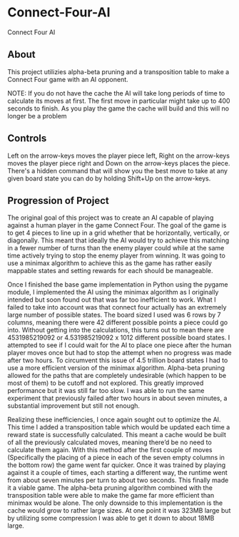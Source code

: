 # Connect-Four-AI
Connect Four AI

## About

This project utilizies alpha-beta pruning and a transposition table
to make a Connect Four game with an AI opponent.

NOTE: If you do not have the cache the AI will take long periods of time to calculate its moves at first. The first
move in particular might take up to 400 seconds to finish. As you play the game the cache will build and this will
no longer be a problem


## Controls

Left on the arrow-keys moves the player piece left, Right on the arrow-keys moves the player piece right
and Down on the arrow-keys places the piece. There's a hidden command that will
show you the best move to take at any given board state you can do by holding Shift+Up on the arrow-keys.


## Progression of Project

The original goal of this project was to create an AI capable of playing against a human
player in the game Connect Four. The goal of the game is to get 4 pieces to line up in a grid
whether that be horizontally, vertically, or diagonally. This meant that ideally the AI would try
to achieve this matching in a fewer number of turns than the enemy player could while at the
same time actively trying to stop the enemy player from winning. It was going to use a minimax
algorithm to achieve this as the game has rather easily mappable states and setting rewards for
each should be manageable.

Once I finished the base game implementation in Python using the pygame module, I
implemented the AI using the minimax algorithm as I originally intended but soon found out
that was far too inefficient to work. What I failed to take into account was that connect four
actually has an extremely large number of possible states. The board sized I used was 6 rows by
7 columns, meaning there were 42 different possible points a piece could go into. Without
getting into the calculations, this turns out to mean there are 4531985219092 or
4.531985219092 x 1012 different possible board states. I attempted to see if I could wait for the
AI to place one piece after the human player moves once but had to stop the attempt when no
progress was made after two hours. To circumvent this issue of 4.5 trillion board states I had to
use a more efficient version of the minimax algorithm. Alpha-beta pruning allowed for the
paths that are completely undesirable (which happen to be most of them) to be cutoff and not
explored. This greatly improved performance but it was still far too slow. I was able to run the 
same experiment that previously failed after two hours in about seven minutes, a substantial
improvement but still not enough.

Realizing these inefficiencies, I once again sought out to optimize the AI. This time I
added a transposition table which would be updated each time a reward state is successfully
calculated. This meant a cache would be built of all the previously calculated moves, meaning
there’d be no need to calculate them again. With this method after the first couple of moves
(Specifically the placing of a piece in each of the seven empty columns in the bottom row) the
game went far quicker. Once it was trained by playing against it a couple of times, each starting
a different way, the runtime went from about seven minutes per turn to about two seconds.
This finally made it a viable game. The alpha-beta pruning algorithm combined with the
transposition table were able to make the game far more efficient than minimax would be
alone. The only downside to this implementation is the cache would grow to rather large sizes.
At one point it was 323MB large but by utilizing some compression I was able to get it down to
about 18MB large.


